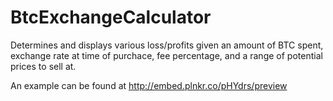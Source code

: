 BtcExchangeCalculator
=====================

Determines and displays various loss/profits given an amount of BTC spent, exchange rate at time of purchace, fee percentage, and a range of potential prices to sell at.

An example can be found at http://embed.plnkr.co/pHYdrs/preview
